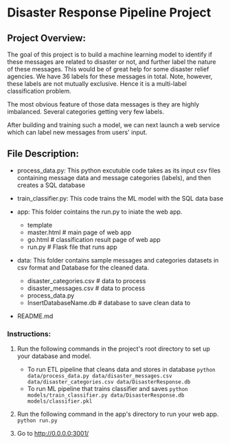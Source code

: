 # Disaster Response Pipeline Project

## Project Overview:
The goal of this project is to build a machine learning model to identify if these messages are related to disaster or not, and further label the nature of these messages. This would be of great help for some disaster relief agencies. We have 36 labels for these messages in total. Note, however, these labels are not mutually exclusive. Hence it is a multi-label classification problem.

The most obvious feature of those data messages is they are highly imbalanced. Several categories getting very few labels.

After building and training such a model, we can next launch a web service which can label new messages from users' input.

## File Description:
- process_data.py: This python excutuble code takes as its input csv files containing message data and message categories (labels), and then creates a SQL database
- train_classifier.py: This code trains the ML model with the SQL data base


- app: This folder cointains the run.py to iniate the web app.
    - template
    - master.html  # main page of web app
    - go.html  # classification result page of web app
    - run.py  # Flask file that runs app

- data: This folder contains sample messages and categories datasets in csv format and Database for the cleaned data.
    - disaster_categories.csv  # data to process 
    - disaster_messages.csv  # data to process
    - process_data.py
    - InsertDatabaseName.db   # database to save clean data to

- README.md

### Instructions:
1. Run the following commands in the project's root directory to set up your database and model.

    - To run ETL pipeline that cleans data and stores in database
        `python data/process_data.py data/disaster_messages.csv data/disaster_categories.csv data/DisasterResponse.db`
    - To run ML pipeline that trains classifier and saves
        `python models/train_classifier.py data/DisasterResponse.db models/classifier.pkl`

2. Run the following command in the app's directory to run your web app.
    `python run.py`

3. Go to http://0.0.0.0:3001/
